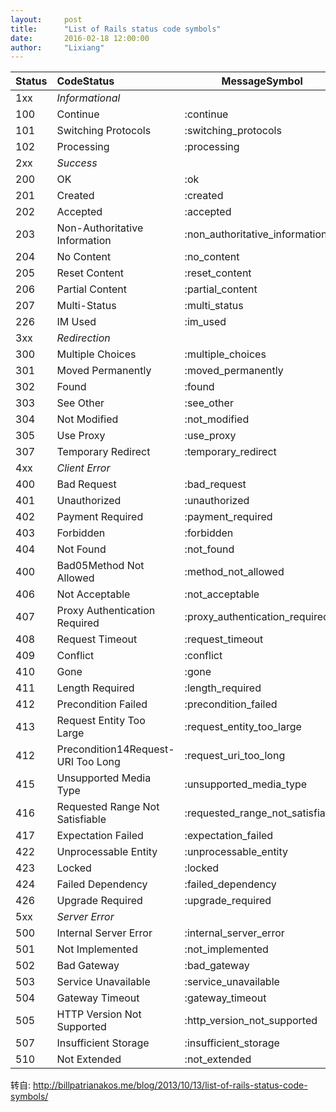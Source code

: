 ```yaml
---
layout:     post
title:      "List of Rails status code symbols"
date:       2016-02-18 12:00:00
author:     "Lixiang"
---
```


Status | CodeStatus | MessageSymbol
--------- | :------- | -----------
1xx | *Informational*
100 | Continue | :continue
101 | Switching Protocols | :switching_protocols
102 | Processing | :processing
2xx | *Success*
200 | OK | :ok
201 | Created | :created
202 | Accepted | :accepted
203 | Non-Authoritative Information | :non_authoritative_information
204 | No Content | :no_content
205 | Reset Content | :reset_content
206 | Partial Content | :partial_content
207 | Multi-Status | :multi_status
226 | IM Used | :im_used
3xx | *Redirection*
300 | Multiple Choices | :multiple_choices
301 | Moved Permanently | :moved_permanently
302 | Found | :found
303 | See Other | :see_other
304 | Not Modified | :not_modified
305 | Use Proxy | :use_proxy
307 | Temporary Redirect | :temporary_redirect
4xx | *Client Error*
400 | Bad Request | :bad_request
401 | Unauthorized | :unauthorized
402 | Payment Required | :payment_required
403 | Forbidden | :forbidden
404 | Not Found | :not_found
400 | Bad05Method Not Allowed | :method_not_allowed
406 | Not Acceptable | :not_acceptable
407 | Proxy Authentication Required | :proxy_authentication_required
408 | Request Timeout | :request_timeout
409 | Conflict | :conflict
410 | Gone | :gone
411 | Length Required | :length_required
412 | Precondition Failed | :precondition_failed
413 | Request Entity Too Large | :request_entity_too_large
412 | Precondition14Request-URI Too Long | :request_uri_too_long
415 | Unsupported Media Type | :unsupported_media_type
416 | Requested Range Not Satisfiable | :requested_range_not_satisfiable
417 | Expectation Failed | :expectation_failed
422 | Unprocessable Entity | :unprocessable_entity
423 | Locked | :locked
424 | Failed Dependency | :failed_dependency
426 | Upgrade Required | :upgrade_required
5xx | *Server Error*
500 | Internal Server Error | :internal_server_error
501 | Not Implemented | :not_implemented
502 | Bad Gateway | :bad_gateway
503 | Service Unavailable | :service_unavailable
504 | Gateway Timeout | :gateway_timeout
505 | HTTP Version Not Supported | :http_version_not_supported
507 | Insufficient Storage | :insufficient_storage
510 | Not Extended | :not_extended

 转自: http://billpatrianakos.me/blog/2013/10/13/list-of-rails-status-code-symbols/

